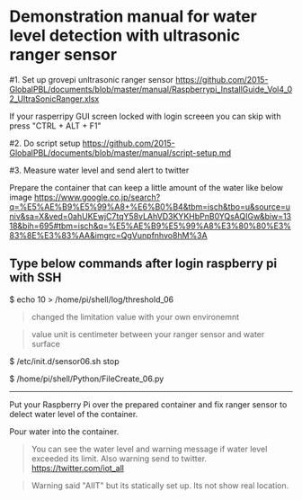# Demonstration manual for water level detection with ultrasonic ranger sensor 

#1. Set up grovepi unltrasonic ranger sensor
https://github.com/2015-GlobalPBL/documents/blob/master/manual/Raspberrypi_InstallGuide_Vol4_02_UltraSonicRanger.xlsx

If your rasperripy GUI screen locked with login screeen
you can skip with press "CTRL + ALT + F1"

#2. Do script setup
https://github.com/2015-GlobalPBL/documents/blob/master/manual/script-setup.md

#3. Measure water level and send alert to twitter

Prepare the container that can keep a little amount of the water like below image
https://www.google.co.jp/search?q=%E5%AE%B9%E5%99%A8+%E6%B0%B4&tbm=isch&tbo=u&source=univ&sa=X&ved=0ahUKEwjC7tqY58vLAhVD3KYKHbPnB0YQsAQIGw&biw=1318&bih=695#tbm=isch&q=%E5%AE%B9%E5%99%A8%E3%80%80%E3%83%8E%E3%83%AA&imgrc=QgVunpfnhvo8hM%3A


Type below commands after login raspberry pi with SSH
-------------------------------------

$ echo 10 > /home/pi/shell/log/threshold_06
> changed the limitation value with your own environemnt

> value unit is centimeter between your ranger sensor and water surface

$ /etc/init.d/sensor06.sh stop

$ /home/pi/shell/Python/FileCreate_06.py

-------------------------------------

Put your Raspberry Pi over the prepared container and fix ranger sensor to delect water level of the container.

Pour water into the container.

> You can see the water level and warning message if water level exceeded its limit.
> Also warning send to twitter.
> https://twitter.com/iot_all

> Warning said "AIIT" but its statically set up. Its not show real location. 




